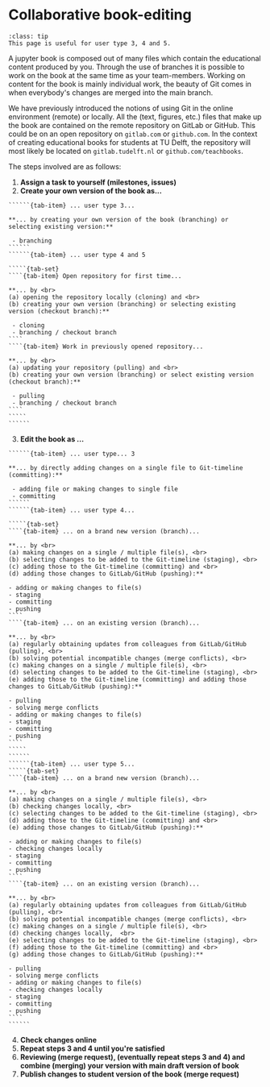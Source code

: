 # Collaborative book-editing

```{admonition} User types
:class: tip
This page is useful for user type 3, 4 and 5.
```

A jupyter book is composed out of many files which contain the educational content produced by you. Through the use of branches it is possible to work on the book at the same time as your team-members. Working on content for the book is mainly individual work, the beauty of Git comes in when everybody's changes are merged into the main branch.

We have previously introduced the notions of using Git in the online environment (remote) or locally. All the (text, figures, etc.) files that make up the book are contained on the remote repository on GitLab or GitHub. This could be on an open repository on `gitlab.com` or `github.com`. In the context of creating educational books for students at TU Delft, the repository will most likely be located on `gitlab.tudelft.nl` or `github.com/teachbooks`.

The steps involved are as follows:

 1. **Assign a task to yourself (milestones, issues)**
 2. **Create your own version of the book as...**
```````{tab-set}
``````{tab-item} ... user type 3...

**... by creating your own version of the book (branching) or selecting existing version:**

 - branching
``````
``````{tab-item} ... user type 4 and 5

`````{tab-set}
````{tab-item} Open repository for first time...

**... by <br>
(a) opening the repository locally (cloning) and <br>
(b) creating your own version (branching) or selecting existing version (checkout branch):**

 - cloning
 - branching / checkout branch
````
````{tab-item} Work in previously opened repository...

**... by <br>
(a) updating your repository (pulling) and <br>
(b) creating your own version (branching) or select existing version (checkout branch):**

 - pulling
 - branching / checkout branch
````
`````
``````
```````
 3. **Edit the book as ...**

```````{tab-set}
``````{tab-item} ... user type... 3

**... by directly adding changes on a single file to Git-timeline (committing):**

 - adding file or making changes to single file
 - committing
``````
``````{tab-item} ... user type 4...

`````{tab-set}
````{tab-item} ... on a brand new version (branch)...

**... by <br>
(a) making changes on a single / multiple file(s), <br>
(b) selecting changes to be added to the Git-timeline (staging), <br>
(c) adding those to the Git-timeline (committing) and <br>
(d) adding those changes to GitLab/GitHub (pushing):**

- adding or making changes to file(s)
- staging
- committing
- pushing
````
````{tab-item} ... on an existing version (branch)...

**... by <br>
(a) regularly obtaining updates from colleagues from GitLab/GitHub (pulling), <br>
(b) solving potential incompatible changes (merge conflicts), <br>
(c) making changes on a single / multiple file(s), <br>
(d) selecting changes to be added to the Git-timeline (staging), <br>
(e) adding those to the Git-timeline (committing) and adding those changes to GitLab/GitHub (pushing):**

- pulling
- solving merge conflicts
- adding or making changes to file(s)
- staging
- committing
- pushing
````
`````
``````
``````{tab-item} ... user type 5...
`````{tab-set}
````{tab-item} ... on a brand new version (branch)...

**... by <br>
(a) making changes on a single / multiple file(s), <br>
(b) checking changes locally, <br>
(c) selecting changes to be added to the Git-timeline (staging), <br>
(d) adding those to the Git-timeline (committing) and <br>
(e) adding those changes to GitLab/GitHub (pushing):**

- adding or making changes to file(s)
- checking changes locally 
- staging
- committing
- pushing
````
````{tab-item} ... on an existing version (branch)...

**... by <br>
(a) regularly obtaining updates from colleagues from GitLab/GitHub (pulling), <br>
(b) solving potential incompatible changes (merge conflicts), <br>
(c) making changes on a single / multiple file(s), <br>
(d) checking changes locally,  <br>
(e) selecting changes to be added to the Git-timeline (staging), <br>
(f) adding those to the Git-timeline (committing) and <br>
(g) adding those changes to GitLab/GitHub (pushing):**

- pulling
- solving merge conflicts
- adding or making changes to file(s)
- checking changes locally 
- staging
- committing
- pushing
````
``````
```````
 4. **Check changes online**
 5. **Repeat steps 3 and 4 until you're satisfied**
 6. **Reviewing (merge request), (eventually repeat steps 3 and 4) and combine (merging) your version with main draft version of book**
 7. **Publish changes to student version of the book (merge request)**
